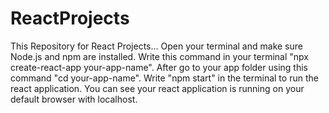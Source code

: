 # ReactProjects
This Repository for React Projects...
Open your terminal and make sure Node.js and npm are installed.
Write this command in your terminal "npx create-react-app your-app-name".
After go to your app folder using this command "cd your-app-name".
Write "npm start" in the terminal to run the react application.
You can see your react application is running on your default browser with localhost.
